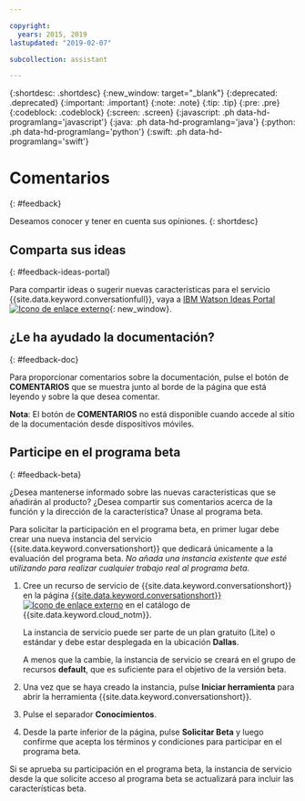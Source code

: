 ```yaml
---

copyright:
  years: 2015, 2019
lastupdated: "2019-02-07"

subcollection: assistant

---
```


{:shortdesc: .shortdesc}
{:new_window: target="_blank"}
{:deprecated: .deprecated}
{:important: .important}
{:note: .note}
{:tip: .tip}
{:pre: .pre}
{:codeblock: .codeblock}
{:screen: .screen}
{:javascript: .ph data-hd-programlang='javascript'}
{:java: .ph data-hd-programlang='java'}
{:python: .ph data-hd-programlang='python'}
{:swift: .ph data-hd-programlang='swift'}

# Comentarios
{: #feedback}

Deseamos conocer y tener en cuenta sus opiniones.
{: shortdesc}

## Comparta sus ideas
{: #feedback-ideas-portal}

Para compartir ideas o sugerir nuevas características para el servicio {{site.data.keyword.conversationfull}}, vaya a [IBM Watson Ideas Portal ![Icono de enlace externo](../../icons/launch-glyph.svg "Icono de enlace externo")](https://ibm-watson.ideas.aha.io/?project=ASSISTANT){: new_window}.

## ¿Le ha ayudado la documentación?
{: #feedback-doc}

Para proporcionar comentarios sobre la documentación, pulse el botón de **COMENTARIOS** que se muestra junto al borde de la página que está leyendo y sobre la que desea comentar.

  **Nota**: El botón de **COMENTARIOS** no está disponible cuando accede al sitio de la documentación desde dispositivos móviles.

## Participe en el programa beta
{: #feedback-beta}

¿Desea mantenerse informado sobre las nuevas características que se añadirán al producto? ¿Desea compartir sus comentarios acerca de la función y la dirección de la característica? Únase al programa beta.

Para solicitar la participación en el programa beta, en primer lugar debe crear una nueva instancia del servicio {{site.data.keyword.conversationshort}} que dedicará únicamente a la evaluación del programa beta. *No añada una instancia existente que esté utilizando para realizar cualquier trabajo real al programa beta.*

1.  Cree un recurso de servicio de {{site.data.keyword.conversationshort}} en la página [{{site.data.keyword.conversationshort}} ![Icono de enlace externo](../../icons/launch-glyph.svg "Icono de enlace externo")](https://{DomainName}/catalog/services/watson-assistant) en el catálogo de {{site.data.keyword.cloud_notm}}.

    La instancia de servicio puede ser parte de un plan gratuito (Lite) o estándar y debe estar desplegada en la ubicación **Dallas**.

    A menos que la cambie, la instancia de servicio se creará en el grupo de recursos **default**, que es suficiente para el objetivo de la versión beta.

1.  Una vez que se haya creado la instancia, pulse **Iniciar herramienta** para abrir la herramienta {{site.data.keyword.conversationshort}}.
1.  Pulse el separador **Conocimientos**.
1.  Desde la parte inferior de la página, pulse **Solicitar Beta** y luego confirme que acepta los términos y condiciones para participar en el programa beta.

Si se aprueba su participación en el programa beta, la instancia de servicio desde la que solicite acceso al programa beta se actualizará para incluir las características beta.
